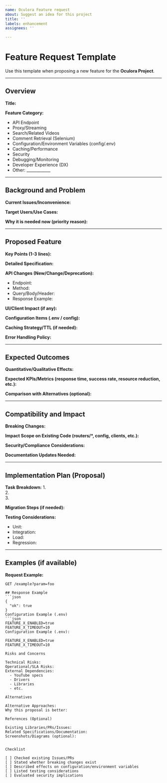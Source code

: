 ```yaml
---
name: Oculora Feature request
about: Suggest an idea for this project
title: ''
labels: enhancement
assignees: ''

---
```


# Feature Request Template

Use this template when proposing a new feature for the **Oculora Project**.

---

## Overview
**Title:**

**Feature Category:**
- API Endpoint
- Proxy/Streaming
- Search/Related Videos
- Comment Retrieval (Selenium)
- Configuration/Environment Variables (config/.env)
- Caching/Performance
- Security
- Debugging/Monitoring
- Developer Experience (DX)
- Other: ____________

---

## Background and Problem
**Current Issues/Inconvenience:**

**Target Users/Use Cases:**

**Why it is needed now (priority reason):**

---

## Proposed Feature
**Key Points (1-3 lines):**

**Detailed Specification:**

**API Changes (New/Change/Deprecation):**

- Endpoint:  
- Method:  
- Query/Body/Header:  
- Response Example:  

**UI/Client Impact (if any):**

**Configuration Items (.env / config):**

**Caching Strategy/TTL (if needed):**

**Error Handling Policy:**

---

## Expected Outcomes
**Quantitative/Qualitative Effects:**

**Expected KPIs/Metrics (response time, success rate, resource reduction, etc.):**

**Comparison with Alternatives (optional):**

---

## Compatibility and Impact
**Breaking Changes:**

**Impact Scope on Existing Code (routers/*, config, clients, etc.):**

**Security/Compliance Considerations:**

**Documentation Updates Needed:**

---

## Implementation Plan (Proposal)
**Task Breakdown:**
1.  
2.  
3.  

**Migration Steps (if needed):**

**Testing Considerations:**
- Unit:  
- Integration:  
- Load:  
- Regression:  

---

## Examples (if available)
**Request Example:**
```text
GET /example?param=foo

## Response Example
```json
{
  "ok": true
}
Configuration Example (.env)
```json
FEATURE_X_ENABLED=true  
FEATURE_X_TIMEOUT=10
Configuration Example (.env):

FEATURE_X_ENABLED=true  
FEATURE_X_TIMEOUT=10

Risks and Concerns

Technical Risks:
Operational/SLA Risks:
External Dependencies:
  - YouTube specs
  - Drivers
  - Libraries
  - etc.

Alternatives

Alternative Approaches:
Why this proposal is better:

References (Optional)

Existing Libraries/PRs/Issues:
Related Specifications/Documentation:
Screenshots/Diagrams (optional):


Checklist

[ ] Checked existing Issues/PRs
[ ] Stated whether breaking changes exist
[ ] Described effects on configuration/environment variables
[ ] Listed testing considerations
[ ] Evaluated security implications
